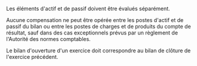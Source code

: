 Les éléments d'actif et de passif doivent être évalués séparément. 


Aucune compensation ne peut être opérée entre les postes d'actif et de passif du bilan ou entre les postes de charges et de produits du compte de résultat, sauf dans des cas exceptionnels prévus par un règlement de l'Autorité des normes comptables. 


Le bilan d'ouverture d'un exercice doit correspondre au bilan de clôture de l'exercice précédent.

